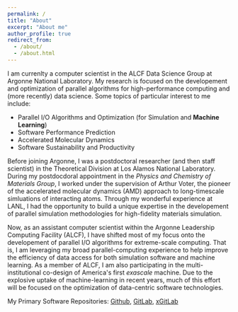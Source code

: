 ```yaml
---
permalink: /
title: "About"
excerpt: "About me"
author_profile: true
redirect_from: 
  - /about/
  - /about.html
---
```


I am currenlty a computer scientist in the ALCF Data Science Group at Argonne National Laboratory. My research is focused on the developement and optimization of parallel algorithms for high-performance computing and (more recently) data science. Some topics of particular interest to me include:

- Parallel I/O Algorithms and Optimization (for Simulation and **Machine Learning**)
- Software Performance Prediction
- Accelerated Molecular Dynamics
- Software Sustainability and Productivity

Before joining Argonne, I was a postdoctoral researcher (and then staff scientist) in the Theoretical Division at Los Alamos National Laboratory. During my postdocdoral appointment in the *Physics and Chemistry of Materials Group*, I worked under the supervision of Arthur Voter, the pioneer of the accelerated molecular dynamics (AMD) approach to long-timescale simluations of interacting atoms. Through my wonderful experience at LANL, I had the opportunity to build a unique expertise in the developement of parallel simulation methodologies for high-fidelity materials simulation. 

Now, as an assistant computer scientist within the Argonne Leadership Computing Facility (ALCF), I have shifted most of my focus onto the developement of parallel I/O algorithms for extreme-scale computing. That is, I am leveraging my broad parallel-computing experience to help improve the efficiency of data access for both simulation software and machine learning. As a member of ALCF, I am also participating in the multi-institutional co-design of America's first *exascale* machine. Due to the explosive uptake of machine-learning in recent years, much of this effort will be focused on the optimization of data-centric software technologies.

My Primary Software Repositories: [Github](https://github.com/rjzamora),  [GitLab](https://gitlab.com/rjzamora), [xGitLab](https://xgitlab.cels.anl.gov/rzamora)

